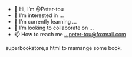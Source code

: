 - 👋 Hi, I’m @Peter-tou
- 👀 I’m interested in ...
- 🌱 I’m currently learning ...
- 💞️ I’m looking to collaborate on ...
- 📫 How to reach me ...peter-tou@foxmail.com

<!---
Peter-tou/Peter-tou is a ✨ special ✨ repository because its `README.md` (this file) appears on your GitHub profile.
You can click the Preview link to take a look at your changes.
--->
superbookstore,a html to mamange some book.
